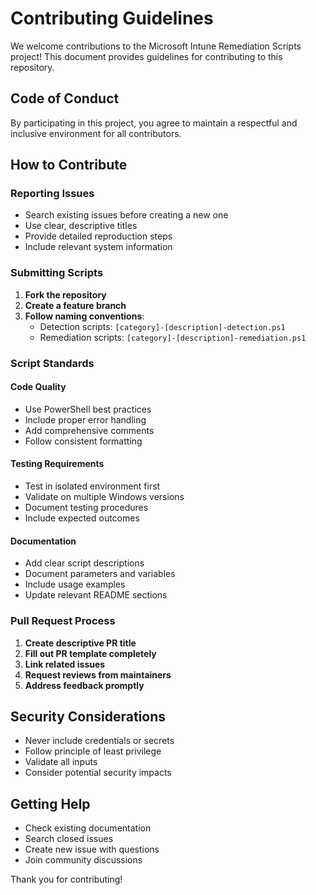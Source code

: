# Contributing Guidelines

We welcome contributions to the Microsoft Intune Remediation Scripts project! This document provides guidelines for contributing to this repository.

## Code of Conduct

By participating in this project, you agree to maintain a respectful and inclusive environment for all contributors.

## How to Contribute

### Reporting Issues

- Search existing issues before creating a new one
- Use clear, descriptive titles
- Provide detailed reproduction steps
- Include relevant system information

### Submitting Scripts

1. **Fork the repository**
2. **Create a feature branch**
3. **Follow naming conventions**:
   - Detection scripts: `[category]-[description]-detection.ps1`
   - Remediation scripts: `[category]-[description]-remediation.ps1`

### Script Standards

#### Code Quality
- Use PowerShell best practices
- Include proper error handling
- Add comprehensive comments
- Follow consistent formatting

#### Testing Requirements
- Test in isolated environment first
- Validate on multiple Windows versions
- Document testing procedures
- Include expected outcomes

#### Documentation
- Add clear script descriptions
- Document parameters and variables
- Include usage examples
- Update relevant README sections

### Pull Request Process

1. **Create descriptive PR title**
2. **Fill out PR template completely**
3. **Link related issues**
4. **Request reviews from maintainers**
5. **Address feedback promptly**

## Security Considerations

- Never include credentials or secrets
- Follow principle of least privilege
- Validate all inputs
- Consider potential security impacts

## Getting Help

- Check existing documentation
- Search closed issues
- Create new issue with questions
- Join community discussions

Thank you for contributing!
